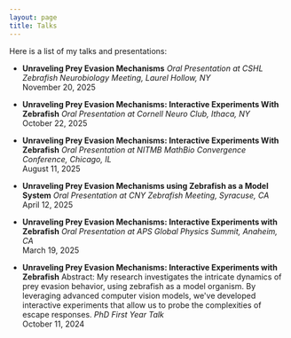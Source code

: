 ```yaml
---
layout: page
title: Talks
---
```


Here is a list of my talks and presentations:

- **Unraveling Prey Evasion Mechanisms**
  *Oral Presentation at CSHL Zebrafish Neurobiology Meeting, Laurel Hollow, NY*  
  November 20, 2025

- **Unraveling Prey Evasion Mechanisms: Interactive Experiments With Zebrafish**
  *Oral Presentation at Cornell Neuro Club, Ithaca, NY*  
  October 22, 2025


- **Unraveling Prey Evasion Mechanisms: Interactive Experiments With Zebrafish**
  *Oral Presentation at NITMB MathBio Convergence Conference, Chicago, IL*  
  August 11, 2025

- **Unraveling Prey Evasion Mechanisms using Zebrafish as a Model System**
  *Oral Presentation at CNY Zebrafish Meeting, Syracuse, CA*  
  April 12, 2025

- **Unraveling Prey Evasion Mechanisms: Interactive Experiments with Zebrafish**
  *Oral Presentation at APS Global Physics Summit, Anaheim, CA*  
  March 19, 2025

- **Unraveling Prey Evasion Mechanisms: Interactive Experiments with Zebrafish**
   Abstract: My research investigates the intricate dynamics of prey evasion behavior, using zebrafish as a model organism. By leveraging advanced computer vision models, we've developed interactive experiments that allow us to probe the complexities of escape responses. 
  *PhD First Year Talk*  
  October 11, 2024

<br /> 